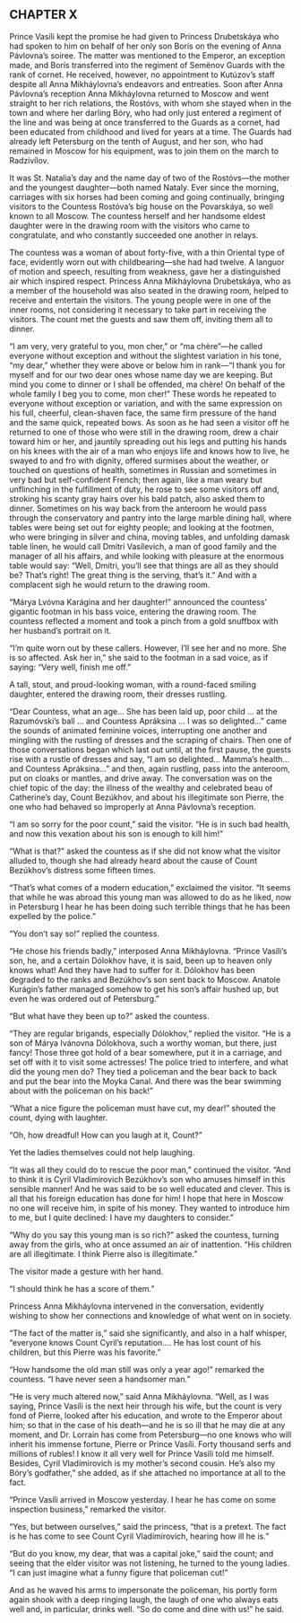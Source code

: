 ## CHAPTER X

Prince Vasíli kept the promise he had given to Princess Drubetskáya
who had spoken to him on behalf of her only son Borís on the evening of
Anna Pávlovna’s soiree. The matter was mentioned to the Emperor, an
exception made, and Borís transferred into the regiment of Semënov
Guards with the rank of cornet. He received, however, no appointment
to Kutúzov’s staff despite all Anna Mikháylovna’s endeavors and
entreaties. Soon after Anna Pávlovna’s reception Anna Mikháylovna
returned to Moscow and went straight to her rich relations, the
Rostóvs, with whom she stayed when in the town and where her darling
Bóry, who had only just entered a regiment of the line and was being
at once transferred to the Guards as a cornet, had been educated from
childhood and lived for years at a time. The Guards had already left
Petersburg on the tenth of August, and her son, who had remained in
Moscow for his equipment, was to join them on the march to Radzivílov.

It was St. Natalia’s day and the name day of two of the Rostóvs—the
mother and the youngest daughter—both named Nataly. Ever since
the morning, carriages with six horses had been coming and going
continually, bringing visitors to the Countess Rostóva’s big house on
the Povarskáya, so well known to all Moscow. The countess herself and
her handsome eldest daughter were in the drawing room with the visitors
who came to congratulate, and who constantly succeeded one another in
relays.

The countess was a woman of about forty-five, with a thin Oriental type
of face, evidently worn out with childbearing—she had had twelve.
A languor of motion and speech, resulting from weakness, gave her a
distinguished air which inspired respect. Princess Anna Mikháylovna
Drubetskáya, who as a member of the household was also seated in the
drawing room, helped to receive and entertain the visitors. The young
people were in one of the inner rooms, not considering it necessary to
take part in receiving the visitors. The count met the guests and saw
them off, inviting them all to dinner.

“I am very, very grateful to you, mon cher,” or “ma chère”—he
called everyone without exception and without the slightest variation
in his tone, “my dear,” whether they were above or below him in
rank—“I thank you for myself and for our two dear ones whose name
day we are keeping. But mind you come to dinner or I shall be offended,
ma chère! On behalf of the whole family I beg you to come, mon cher!”
These words he repeated to everyone without exception or variation, and
with the same expression on his full, cheerful, clean-shaven face, the
same firm pressure of the hand and the same quick, repeated bows. As
soon as he had seen a visitor off he returned to one of those who were
still in the drawing room, drew a chair toward him or her, and jauntily
spreading out his legs and putting his hands on his knees with the air
of a man who enjoys life and knows how to live, he swayed to and
fro with dignity, offered surmises about the weather, or touched on
questions of health, sometimes in Russian and sometimes in very bad but
self-confident French; then again, like a man weary but unflinching in
the fulfillment of duty, he rose to see some visitors off and, stroking
his scanty gray hairs over his bald patch, also asked them to dinner.
Sometimes on his way back from the anteroom he would pass through the
conservatory and pantry into the large marble dining hall, where tables
were being set out for eighty people; and looking at the footmen, who
were bringing in silver and china, moving tables, and unfolding damask
table linen, he would call Dmítri Vasílevich, a man of good family and
the manager of all his affairs, and while looking with pleasure at the
enormous table would say: “Well, Dmítri, you’ll see that things are
all as they should be? That’s right! The great thing is the serving,
that’s it.” And with a complacent sigh he would return to the
drawing room.

“Márya Lvóvna Karágina and her daughter!” announced the
countess’ gigantic footman in his bass voice, entering the drawing
room. The countess reflected a moment and took a pinch from a gold
snuffbox with her husband’s portrait on it.

“I’m quite worn out by these callers. However, I’ll see her and
no more. She is so affected. Ask her in,” she said to the footman in a
sad voice, as if saying: “Very well, finish me off.”

A tall, stout, and proud-looking woman, with a round-faced smiling
daughter, entered the drawing room, their dresses rustling.

“Dear Countess, what an age... She has been laid up, poor child ...
at the Razumóvski’s ball ... and Countess Apráksina ... I was
so delighted...” came the sounds of animated feminine voices,
interrupting one another and mingling with the rustling of dresses and
the scraping of chairs. Then one of those conversations began which last
out until, at the first pause, the guests rise with a rustle of dresses
and say, “I am so delighted... Mamma’s health... and Countess
Apráksina...” and then, again rustling, pass into the anteroom, put
on cloaks or mantles, and drive away. The conversation was on the chief
topic of the day: the illness of the wealthy and celebrated beau of
Catherine’s day, Count Bezúkhov, and about his illegitimate son
Pierre, the one who had behaved so improperly at Anna Pávlovna’s
reception.

“I am so sorry for the poor count,” said the visitor. “He is in
such bad health, and now this vexation about his son is enough to kill
him!”

“What is that?” asked the countess as if she did not know what the
visitor alluded to, though she had already heard about the cause of
Count Bezúkhov’s distress some fifteen times.

“That’s what comes of a modern education,” exclaimed the visitor.
“It seems that while he was abroad this young man was allowed to do
as he liked, now in Petersburg I hear he has been doing such terrible
things that he has been expelled by the police.”

“You don’t say so!” replied the countess.

“He chose his friends badly,” interposed Anna Mikháylovna.
“Prince Vasíli’s son, he, and a certain Dólokhov have, it is said,
been up to heaven only knows what! And they have had to suffer for it.
Dólokhov has been degraded to the ranks and Bezúkhov’s son sent
back to Moscow. Anatole Kurágin’s father managed somehow to get his
son’s affair hushed up, but even he was ordered out of Petersburg.”

“But what have they been up to?” asked the countess.

“They are regular brigands, especially Dólokhov,” replied the
visitor. “He is a son of Márya Ivánovna Dólokhova, such a worthy
woman, but there, just fancy! Those three got hold of a bear somewhere,
put it in a carriage, and set off with it to visit some actresses! The
police tried to interfere, and what did the young men do? They tied
a policeman and the bear back to back and put the bear into the Moyka
Canal. And there was the bear swimming about with the policeman on his
back!”

“What a nice figure the policeman must have cut, my dear!” shouted
the count, dying with laughter.

“Oh, how dreadful! How can you laugh at it, Count?”

Yet the ladies themselves could not help laughing.

“It was all they could do to rescue the poor man,” continued the
visitor. “And to think it is Cyril Vladímirovich Bezúkhov’s son
who amuses himself in this sensible manner! And he was said to be so
well educated and clever. This is all that his foreign education has
done for him! I hope that here in Moscow no one will receive him, in
spite of his money. They wanted to introduce him to me, but I quite
declined: I have my daughters to consider.”

“Why do you say this young man is so rich?” asked the countess,
turning away from the girls, who at once assumed an air of inattention.
“His children are all illegitimate. I think Pierre also is
illegitimate.”

The visitor made a gesture with her hand.

“I should think he has a score of them.”

Princess Anna Mikháylovna intervened in the conversation, evidently
wishing to show her connections and knowledge of what went on in
society.

“The fact of the matter is,” said she significantly, and also in a
half whisper, “everyone knows Count Cyril’s reputation.... He has
lost count of his children, but this Pierre was his favorite.”

“How handsome the old man still was only a year ago!” remarked the
countess. “I have never seen a handsomer man.”

“He is very much altered now,” said Anna Mikháylovna. “Well, as
I was saying, Prince Vasíli is the next heir through his wife, but the
count is very fond of Pierre, looked after his education, and wrote to
the Emperor about him; so that in the case of his death—and he is
so ill that he may die at any moment, and Dr. Lorrain has come from
Petersburg—no one knows who will inherit his immense fortune, Pierre
or Prince Vasíli. Forty thousand serfs and millions of rubles! I know
it all very well for Prince Vasíli told me himself. Besides, Cyril
Vladímirovich is my mother’s second cousin. He’s also my Bóry’s
godfather,” she added, as if she attached no importance at all to the
fact.

“Prince Vasíli arrived in Moscow yesterday. I hear he has come on
some inspection business,” remarked the visitor.

“Yes, but between ourselves,” said the princess, “that is a
pretext. The fact is he has come to see Count Cyril Vladímirovich,
hearing how ill he is.”

“But do you know, my dear, that was a capital joke,” said the count;
and seeing that the elder visitor was not listening, he turned to the
young ladies. “I can just imagine what a funny figure that policeman
cut!”

And as he waved his arms to impersonate the policeman, his portly form
again shook with a deep ringing laugh, the laugh of one who always eats
well and, in particular, drinks well. “So do come and dine with us!”
he said.





